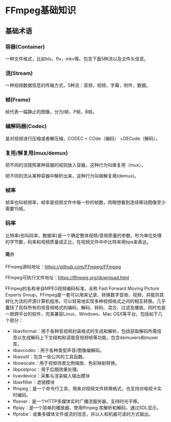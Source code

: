 # FFmpeg基础知识

## 基础术语

### 容器(Container)

 一种文件格式，比如hls，flv，mkv等。包含下面5种流以及文件头信息。



### 流(Stream)

 一种视频数据信息的传输方式，5种流：音频，视频，字幕，附件，数据。



### 帧(Frame)

 帧代表一幅静止的图像，分为I帧，P帧，B帧。



### 编解码器(Codec)

 是对视频进行压缩或者解压缩，CODEC = COde（编码） +DECode（解码）。



### 复用/解复用(mux/demux)

 把不同的流按照某种容器的规则放入容器，这种行为叫做复用（mux）。

 把不同的流从某种容器中解析出来，这种行为叫做解复用(demux)。



### 帧率

 帧率也叫帧频率，帧率是视频文件中每一秒的帧数，肉眼想看到连续移动图像至少需要15帧。



### 码率

 比特率(也叫码率，数据率)是一个确定整体视频/音频质量的参数，秒为单位处理的字节数，码率和视频质量成正比，在视频文件中中比特率用bps来表达。



#### 简介

FFmpeg源码地址：https://github.com/FFmpeg/FFmpeg

FFmpeg可执行文件地址：https://ffmpeg.org/download.html

FFmpeg的名称来自MPEG视频编码标准，全称 Fast Forward Moving Picture Experts Group，FFmpeg是一套可以用来记录、转换数字音频、视频，并能将其转化为流的开源计算机程序。可以轻易地实现多种视频格式之间的相互转换。几乎囊括了现存所有的视音频格式的编码，解码、转码、混合、过滤及播放。同时也是一款跨平台的软件，完美兼容Linux、Windows、Mac OSX等平台。包括如下几个部分：

- libavformat：用于各种音视频封装格式的生成和解析，包括获取解码所需信息以生成解码上下文结构和读取音视频帧等功能，包含demuxers和muxer库。
- libavcodec：用于各种类型声音/图像编解码。
- libavutil：包含一些公共的工具函数。
- libswscale：用于视频场景比例缩放、色彩映射转换。
- libpostproc：用于后期效果处理。
- livavdevice：采集与渲染输入输出模块
- libavfilter：滤镜模块
- ffmpeg：是一个命令行工具，用来对视频文件转换格式，也支持对电视卡实时编码。
- ffsever：是一个HTTP多媒体实时广播流服务器，支持时光平移。
- ffplay：是一个简单的播放器，使用ffmpeg 库解析和解码，通过SDL显示。
- ffprobe：收集多媒体文件或流的信息，并以人和机器可读的方式输出。